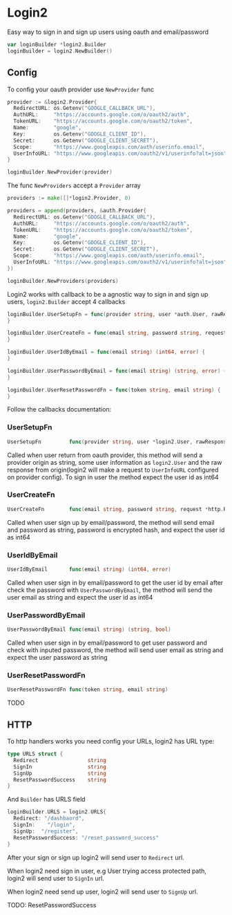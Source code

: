 # Login2

Easy way to sign in and sign up users using oauth and email/password


``` go
var loginBuilder *login2.Builder
loginBuilder = login2.NewBuilder()
```

## Config

To config your oauth provider use ```NewProvider``` func

``` go
provider := &login2.Provider{
  RedirectURL: os.Getenv("GOOGLE_CALLBACK_URL"),
  AuthURL:     "https://accounts.google.com/o/oauth2/auth",
  TokenURL:    "https://accounts.google.com/o/oauth2/token",
  Name:        "google",
  Key:         os.Getenv("GOOGLE_CLIENT_ID"),
  Secret:      os.Getenv("GOOGLE_CLIENT_SECRET"),
  Scope:       "https://www.googleapis.com/auth/userinfo.email",
  UserInfoURL: "https://www.googleapis.com/oauth2/v1/userinfo?alt=json",
}

loginBuilder.NewProvider(provider)
```

The func ```NewProviders``` accept a ```Provider``` array


``` go
providers := make([]*login2.Provider, 0)

providers = append(providers, &auth.Provider{
  RedirectURL: os.Getenv("GOOGLE_CALLBACK_URL"),
  AuthURL:     "https://accounts.google.com/o/oauth2/auth",
  TokenURL:    "https://accounts.google.com/o/oauth2/token",
  Name:        "google",
  Key:         os.Getenv("GOOGLE_CLIENT_ID"),
  Secret:      os.Getenv("GOOGLE_CLIENT_SECRET"),
  Scope:       "https://www.googleapis.com/auth/userinfo.email",
  UserInfoURL: "https://www.googleapis.com/oauth2/v1/userinfo?alt=json",
})

loginBuilder.NewProviders(providers)

```

Login2 works with callback to be a agnostic way to sign in and sign up users, ```login2.Builder``` accept 4 callbacks

```  go
loginBuilder.UserSetupFn = func(provider string, user *auth.User, rawResponde *http.Response) (int64, error)  {
}

loginBuilder.UserCreateFn = func(email string, password string, request *http.Request) (int64, error) {
}

loginBuilder.UserIdByEmail = func(email string) (int64, error) {
}

loginBuilder.UserPasswordByEmail = func(email string) (string, error) {
}

loginBuilder.UserResetPasswordFn = func(token string, email string) {
}
```

Follow the callbacks documentation:

### UserSetupFn

``` go
UserSetupFn         func(provider string, user *login2.User, rawResponse *http.Response) (int64, error)
```

Called when user return from oauth provider, this method will send a provider origin as string, some user information as ```login2.User``` and the raw response from origin(login2 will make a request to ```UserInfoURL``` configured on provider config). To sign in user the method expect the user id as int64


### UserCreateFn
``` go
UserCreateFn        func(email string, password string, request *http.Request) (int64, error)
```

Called when user sign up by email/password, the method will send email and password as string, password is encrypted hash, and expect the user id as int64

### UserIdByEmail
``` go
UserIdByEmail       func(email string) (int64, error)
```

Called when user sign in by email/password to get the user id by email after check the password with ```UserPasswordByEmail```, the method will send the user email as string and expect the user id as int64

### UserPasswordByEmail
``` go
UserPasswordByEmail func(email string) (string, bool)
```

Called when user sign in by email/password to get user password and check with inputed password, the method will send user email as string and expect the user password as string

### UserResetPasswordFn
``` go
UserResetPasswordFn func(token string, email string)
```
TODO


## HTTP


To http handlers works you need config your URLs, login2 has URL type:

``` go
type URLS struct {
  Redirect                string
  SignIn                  string
  SignUp                  string
  ResetPasswordSuccess    string
}
```

And ```Builder``` has URLS field

``` go
loginBuilder.URLS = login2.URLS{
  Redirect: "/dashbaord",
  SignIn:    "/login",
  SignUp:  "/register",
  ResetPasswordSuccess: "/reset_password_success"
}
```
After your sign or sign up login2 will send user to ```Redirect``` url.

When login2 need sign in user, e.g User trying access protected path, login2 will send user to ```SignIn``` url.

When login2 need send up user, login2 will send user to ```SignUp``` url.

TODO: ResetPasswordSuccess



